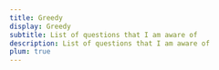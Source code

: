 ```yaml
---
title: Greedy
display: Greedy
subtitle: List of questions that I am aware of
description: List of questions that I am aware of
plum: true
---
```


<SubNav module="algorithms" />

<ListQuestions module="algorithms" tag="greedy" />
